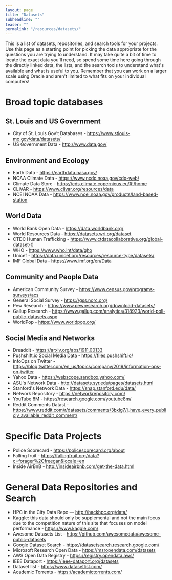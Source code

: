 ```yaml
---
layout: page
title: "Datasets"
subheadline: "" 
teaser: ""
permalink: "/resources/datasets/"
---
```


This is a list of datasets, repositories, and search tools for your projects. Use this page as a starting point for picking the data appropriate for the questions you are trying to understand. It may take quite a bit of time to locate the exact data you'll need, so spend some time here going through the directly linked data, the lists, and the search tools to understand what's available and what is useful to you. Remember that you can work on a larger scale using Oracle and aren't limited to what fits on your individual computers! 

# Broad topic databases

## St. Louis and US Government
- City of St. Louis Gov’t Databases - https://www.stlouis-mo.gov/data/datasets/
- US Government Data - http://www.data.gov/

## Environment and Ecology
- Earth Data - https://earthdata.nasa.gov/
- NOAA Climate Data - https://www.ncdc.noaa.gov/cdo-web/
- Climate Data Store - https://cds.climate.copernicus.eu/#!/home
- CLIVAR - https://www.clivar.org/resources/data
- NCEI NOAA Data - https://www.ncei.noaa.gov/products/land-based-station

## World Data
- World Bank Open Data - https://data.worldbank.org/
- World Resources Data - https://datasets.wri.org/dataset
- CTDC Human Trafficking - https://www.ctdatacollaborative.org/global-dataset-0
- WHO - https://www.who.int/data/gho
- Unicef - https://data.unicef.org/resources/resource-type/datasets/
- IMF Global Data - https://www.imf.org/en/Data

## Community and People Data
- American Community Survey - https://www.census.gov/programs-surveys/acs
- General Social Survey - https://gss.norc.org/
- Pew Research - https://www.pewresearch.org/download-datasets/
- Gallup Research - https://www.gallup.com/analytics/318923/world-poll-public-datasets.aspx
- WorldPop - https://www.worldpop.org/

## Social Media and Networks
- Dreaddit - https://arxiv.org/abs/1911.00133
- Pushshift.io Social Media Data - https://files.pushshift.io/
- InfoOps on Twitter - https://blog.twitter.com/en_us/topics/company/2019/information-ops-on-twitter
- Yahoo Data - https://webscope.sandbox.yahoo.com/
- ASU's Network Data - http://datasets.syr.edu/pages/datasets.html
- Stanford's Network Data - https://snap.stanford.edu/data/
- Network Repository - https://networkrepository.com/
- YouTube 8M - https://research.google.com/youtube8m/
- Reddit Comments Datast - https://www.reddit.com/r/datasets/comments/3bxlg7/i_have_every_publicly_available_reddit_comment/


# Specific Data Projects
- Police Scorecard - https://policescorecard.org/about
- Falling fruit - https://fallingfruit.org/data?c=forager%2Cfreegan&locale=en
- Inside AirBnB - http://insideairbnb.com/get-the-data.html


# General Data Repositories and Search
- HPC in the City Data Repo — http://hackhpc.org/data/
- Kaggle: this data should only be supplemental and not the main focus due to the competition nature of this site that focuses on model performance - https://www.kaggle.com/
- Awesome Datasets List - https://github.com/awesomedata/awesome-public-datasets
- Google Dataset Search - https://datasetsearch.research.google.com/
- Microsoft Research Open Data - https://msropendata.com/datasets
- AWS Open Data Registry - https://registry.opendata.aws/
- IEEE Dataport - https://ieee-dataport.org/datasets
- Dataset list - https://www.datasetlist.com/
- Academic Torrents - https://academictorrents.com/

